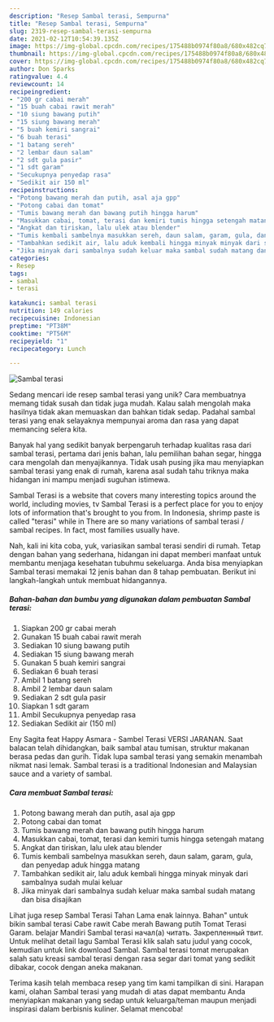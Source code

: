 ```yaml
---
description: "Resep Sambal terasi, Sempurna"
title: "Resep Sambal terasi, Sempurna"
slug: 2319-resep-sambal-terasi-sempurna
date: 2021-02-12T10:54:39.135Z
image: https://img-global.cpcdn.com/recipes/175488b0974f80a8/680x482cq70/sambal-terasi-foto-resep-utama.jpg
thumbnail: https://img-global.cpcdn.com/recipes/175488b0974f80a8/680x482cq70/sambal-terasi-foto-resep-utama.jpg
cover: https://img-global.cpcdn.com/recipes/175488b0974f80a8/680x482cq70/sambal-terasi-foto-resep-utama.jpg
author: Don Sparks
ratingvalue: 4.4
reviewcount: 14
recipeingredient:
- "200 gr cabai merah"
- "15 buah cabai rawit merah"
- "10 siung bawang putih"
- "15 siung bawang merah"
- "5 buah kemiri sangrai"
- "6 buah terasi"
- "1 batang sereh"
- "2 lembar daun salam"
- "2 sdt gula pasir"
- "1 sdt garam"
- "Secukupnya penyedap rasa"
- "Sedikit air 150 ml"
recipeinstructions:
- "Potong bawang merah dan putih, asal aja gpp"
- "Potong cabai dan tomat"
- "Tumis bawang merah dan bawang putih hingga harum"
- "Masukkan cabai, tomat, terasi dan kemiri tumis hingga setengah matang"
- "Angkat dan tiriskan, lalu ulek atau blender"
- "Tumis kembali sambelnya masukkan sereh, daun salam, garam, gula, dan penyedap aduk hingga matang"
- "Tambahkan sedikit air, lalu aduk kembali hingga minyak minyak dari sambalnya sudah mulai keluar"
- "Jika minyak dari sambalnya sudah keluar maka sambal sudah matang dan bisa disajikan"
categories:
- Resep
tags:
- sambal
- terasi

katakunci: sambal terasi 
nutrition: 149 calories
recipecuisine: Indonesian
preptime: "PT38M"
cooktime: "PT56M"
recipeyield: "1"
recipecategory: Lunch

---
```



![Sambal terasi](https://img-global.cpcdn.com/recipes/175488b0974f80a8/680x482cq70/sambal-terasi-foto-resep-utama.jpg)

Sedang mencari ide resep sambal terasi yang unik? Cara membuatnya memang tidak susah dan tidak juga mudah. Kalau salah mengolah maka hasilnya tidak akan memuaskan dan bahkan tidak sedap. Padahal sambal terasi yang enak selayaknya mempunyai aroma dan rasa yang dapat memancing selera kita.

Banyak hal yang sedikit banyak berpengaruh terhadap kualitas rasa dari sambal terasi, pertama dari jenis bahan, lalu pemilihan bahan segar, hingga cara mengolah dan menyajikannya. Tidak usah pusing jika mau menyiapkan sambal terasi yang enak di rumah, karena asal sudah tahu triknya maka hidangan ini mampu menjadi suguhan istimewa.

Sambal Terasi is a website that covers many interesting topics around the world, including movies, tv Sambal Terasi is a perfect place for you to enjoy lots of information that&#39;s brought to you from. In Indonesia, shrimp paste is called &#34;terasi&#34; while in There are so many variations of sambal terasi / sambal recipes. In fact, most families usually have.


Nah, kali ini kita coba, yuk, variasikan sambal terasi sendiri di rumah. Tetap dengan bahan yang sederhana, hidangan ini dapat memberi manfaat untuk membantu menjaga kesehatan tubuhmu sekeluarga. Anda bisa menyiapkan Sambal terasi memakai 12 jenis bahan dan 8 tahap pembuatan. Berikut ini langkah-langkah untuk membuat hidangannya.

<!--inarticleads1-->

##### Bahan-bahan dan bumbu yang digunakan dalam pembuatan Sambal terasi:

1. Siapkan 200 gr cabai merah
1. Gunakan 15 buah cabai rawit merah
1. Sediakan 10 siung bawang putih
1. Sediakan 15 siung bawang merah
1. Gunakan 5 buah kemiri sangrai
1. Sediakan 6 buah terasi
1. Ambil 1 batang sereh
1. Ambil 2 lembar daun salam
1. Sediakan 2 sdt gula pasir
1. Siapkan 1 sdt garam
1. Ambil Secukupnya penyedap rasa
1. Sediakan Sedikit air (150 ml)


Eny Sagita feat Happy Asmara - Sambel Terasi VERSI JARANAN. Saat balacan telah dihidangkan, baik sambal atau tumisan, struktur makanan berasa pedas dan gurih. Tidak lupa sambal terasi yang semakin menambah nikmat nasi lemak. Sambal terasi is a traditional Indonesian and Malaysian sauce and a variety of sambal. 

<!--inarticleads2-->

##### Cara membuat Sambal terasi:

1. Potong bawang merah dan putih, asal aja gpp
1. Potong cabai dan tomat
1. Tumis bawang merah dan bawang putih hingga harum
1. Masukkan cabai, tomat, terasi dan kemiri tumis hingga setengah matang
1. Angkat dan tiriskan, lalu ulek atau blender
1. Tumis kembali sambelnya masukkan sereh, daun salam, garam, gula, dan penyedap aduk hingga matang
1. Tambahkan sedikit air, lalu aduk kembali hingga minyak minyak dari sambalnya sudah mulai keluar
1. Jika minyak dari sambalnya sudah keluar maka sambal sudah matang dan bisa disajikan


Lihat juga resep Sambal Terasi Tahan Lama enak lainnya. Bahan&#34; untuk bikin sambal terasi Cabe rawit Cabe merah Bawang putih Tomat Terasi Garam. belajar Mandiri Sambal terasi начал(а) читать. Закрепленный твит. Untuk melihat detail lagu Sambal Terasi klik salah satu judul yang cocok, kemudian untuk link download Sambal. Sambal terasi tomat merupakan salah satu kreasi sambal terasi dengan rasa segar dari tomat yang sedikit dibakar, cocok dengan aneka makanan. 

Terima kasih telah membaca resep yang tim kami tampilkan di sini. Harapan kami, olahan Sambal terasi yang mudah di atas dapat membantu Anda menyiapkan makanan yang sedap untuk keluarga/teman maupun menjadi inspirasi dalam berbisnis kuliner. Selamat mencoba!
